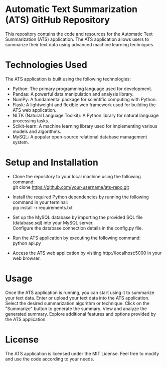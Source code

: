 # Automatic Text Summarization (ATS) GitHub Repository
This repository contains the code and resources for the Automatic Text Summarization (ATS) application. The ATS application allows users to summarize their text data using advanced machine learning techniques.

# Technologies Used
The ATS application is built using the following technologies:
- Python: The primary programming language used for development.
- Pandas: A powerful data manipulation and analysis library.
- NumPy: A fundamental package for scientific computing with Python.
- Flask: A lightweight and flexible web framework used for building the ATS web application.
- NLTK (Natural Language Toolkit): A Python library for natural language processing tasks.
- Scikit-learn: A machine learning library used for implementing various models and algorithms.
- MySQL: A popular open-source relational database management system.

# Setup and Installation
- Clone the repository to your local machine using the following command:  
git clone https://github.com/your-username/ats-repo.git

- Install the required Python dependencies by running the following command in your terminal:  
pip install -r requirements.txt

- Set up the MySQL database by importing the provided SQL file (database.sql) into your MySQL server.  
Configure the database connection details in the config.py file.

- Run the ATS application by executing the following command:  
python api.py

- Access the ATS web application by visiting http://localhost:5000 in your web browser.

# Usage
Once the ATS application is running, you can start using it to summarize your text data.
Enter or upload your text data into the ATS application.
Select the desired summarization algorithm or technique.
Click on the "Summarize" button to generate the summary.
View and analyze the generated summary.
Explore additional features and options provided by the ATS application.

# License
The ATS application is licensed under the MIT License. Feel free to modify and use the code according to your needs.
